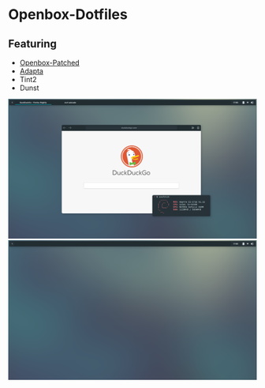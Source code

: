 # Openbox-Dotfiles

## Featuring
* [Openbox-Patched](https://github.com/dylanaraps/openbox-patched)
* [Adapta](https://github.com/adapta-project/adapta-gtk-theme)
* Tint2
* Dunst

<img src="https://github.com/afraidofmusic/Openbox-Dotfiles/blob/master/dirty.png">
<img src="https://raw.githubusercontent.com/afraidofmusic/Openbox-Dotfiles/master/clean.png">
